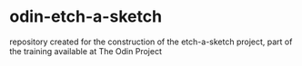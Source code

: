 # odin-etch-a-sketch
repository created for the construction of the etch-a-sketch project, part of the training available at The Odin Project
